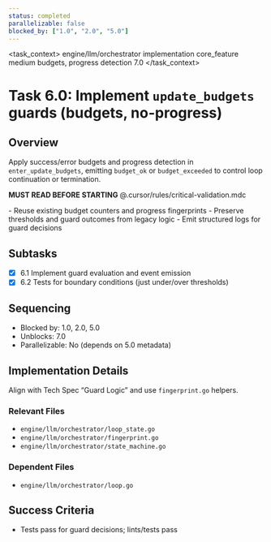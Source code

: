 ```yaml
---
status: completed
parallelizable: false
blocked_by: ["1.0", "2.0", "5.0"]
---
```


<task_context>
<domain>engine/llm/orchestrator</domain>
<type>implementation</type>
<scope>core_feature</scope>
<complexity>medium</complexity>
<dependencies>budgets, progress detection</dependencies>
<unblocks>7.0</unblocks>
</task_context>

# Task 6.0: Implement `update_budgets` guards (budgets, no-progress)

## Overview

Apply success/error budgets and progress detection in `enter_update_budgets`, emitting `budget_ok` or `budget_exceeded` to control loop continuation or termination.

<import>**MUST READ BEFORE STARTING** @.cursor/rules/critical-validation.mdc</import>

<requirements>
- Reuse existing budget counters and progress fingerprints
- Preserve thresholds and guard outcomes from legacy logic
- Emit structured logs for guard decisions
</requirements>

## Subtasks

- [x] 6.1 Implement guard evaluation and event emission
- [x] 6.2 Tests for boundary conditions (just under/over thresholds)

## Sequencing

- Blocked by: 1.0, 2.0, 5.0
- Unblocks: 7.0
- Parallelizable: No (depends on 5.0 metadata)

## Implementation Details

Align with Tech Spec “Guard Logic” and use `fingerprint.go` helpers.

### Relevant Files

- `engine/llm/orchestrator/loop_state.go`
- `engine/llm/orchestrator/fingerprint.go`
- `engine/llm/orchestrator/state_machine.go`

### Dependent Files

- `engine/llm/orchestrator/loop.go`

## Success Criteria

- Tests pass for guard decisions; lints/tests pass
